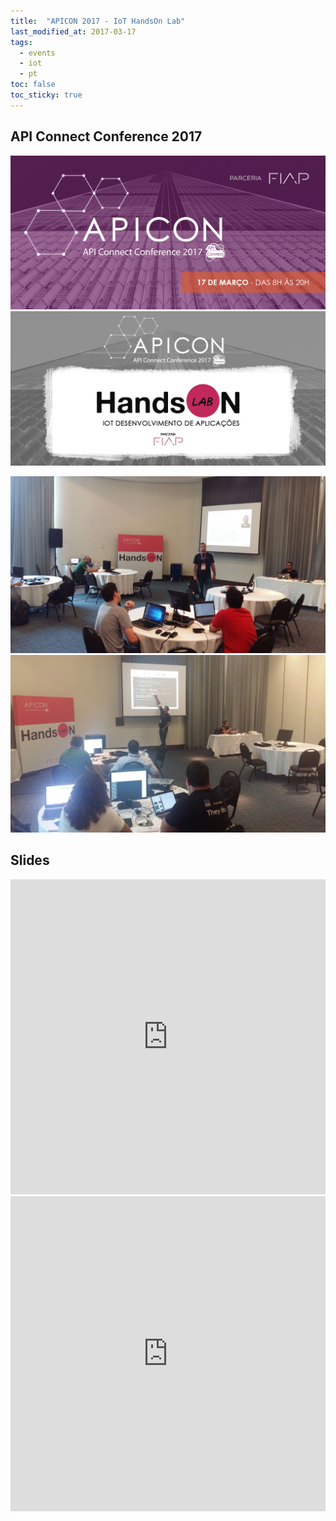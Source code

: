 ```yaml
---
title:  "APICON 2017 - IoT HandsOn Lab"
last_modified_at: 2017-03-17
tags:
  - events
  - iot
  - pt
toc: false
toc_sticky: true
---
```


## API Connect Conference 2017

![](/assets/images/posts/2017-03-17-apicon/01.png)
![](/assets/images/posts/2017-03-17-apicon/02.jpeg)

![](/assets/images/posts/2017-03-17-apicon/03.JPG)
![](/assets/images/posts/2017-03-17-apicon/04.JPG)

## Slides

<iframe src="https://docs.google.com/gview?url=https://raw.githubusercontent.com/josecastillolema/talks/master/2017-apicon/slides1.pdf&embedded=true" style="width:100%; height: unset; aspect-ratio: 1/1;" frameborder="0"></iframe>

<iframe src="https://docs.google.com/gview?url=https://raw.githubusercontent.com/josecastillolema/talks/master/2017-apicon/slides2.pdf&embedded=true" style="width:100%; height: unset; aspect-ratio: 1/1;" frameborder="0"></iframe>